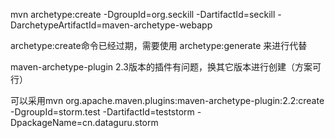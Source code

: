 mvn archetype:create -DgroupId=org.seckill -DartifactId=seckill -DarchetypeArtifactId=maven-archetype-webapp



archetype:create命令已经过期，需要使用 archetype:generate 来进行代替





maven-archetype-plugin 2.3版本的插件有问题，换其它版本进行创建（方案可行）

可以采用mvn org.apache.maven.plugins:maven-archetype-plugin:2.2:create -DgroupId=storm.test -DartifactId=teststorm -DpackageName=cn.dataguru.storm



 

